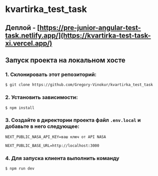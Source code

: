 # kvartirka_test_task

## Деплой - [https://pre-junior-angular-test-task.netlify.app/](https://kvartirka-test-task-xi.vercel.app/)

## Запуск проекта на локальном хосте

### 1. Склонировать этот репозиторий:

`$ git clone https://github.com/Gregory-Vinokur/kvartirka_test_task`

### 2. Установить зависимости:

`$ npm install`

### 3. Создайте в директории проекта файл `.env.local` и добавьте в него следующее:

```
NEXT_PUBLIC_NASA_API_KEY=ваш ключ от API NASA
```

```
NEXT_PUBLIC_BASE_URL=http://localhost:3000
```

### 4. Для запуска клиента выполнить команду

`$ npm run dev`
